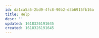 ```yaml
---
id: da1ca5a5-2bd9-4fc8-90b2-d3b6915fb16a
title: Help
desc: ''
updated: 1618326191645
created: 1618326191645
---
```



